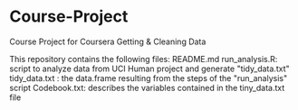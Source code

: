 # Course-Project
Course Project for Coursera Getting &amp; Cleaning Data

This repository contains the following files:
README.md
run_analysis.R: script to analyze data from UCI Human project and generate "tidy_data.txt"
tidy_data.txt : the data.frame resulting from the steps of the "run_analysis" script
Codebook.txt: describes the variables contained in the tiny_data.txt file


